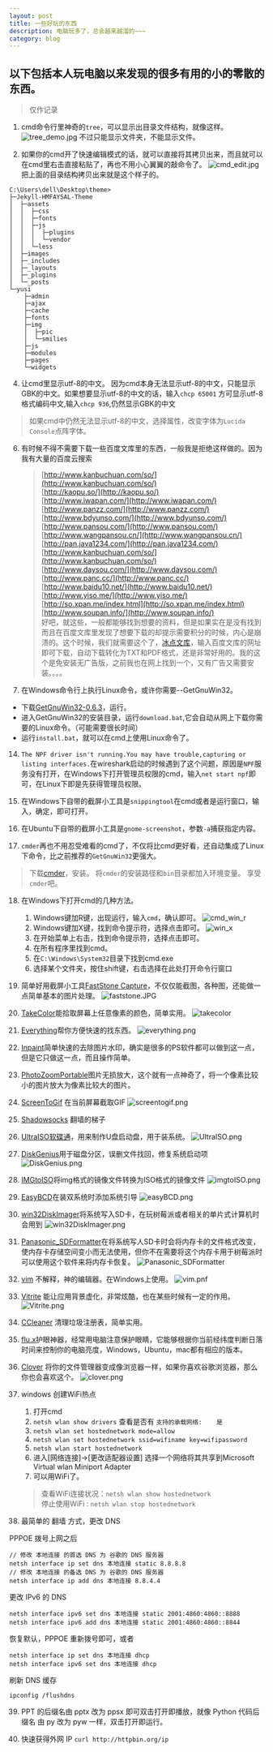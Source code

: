 ```yaml
---
layout: post
title: 一些好玩的东西
description: 电脑玩多了，总会越来越溜的~~~
category: blog
---
```


## 以下包括本人玩电脑以来发现的很多有用的小的零散的东西。

>仅作记录

1. cmd命令行里神奇的`tree`，可以显示出目录文件结构，就像这样。
![tree_demo.jpg](/images/tree_demo.jpg)
不过只能显示文件夹，不能显示文件。

2. 如果你的cmd开了快速编辑模式的话，就可以直接将其拷贝出来，而且就可以在cmd里右击直接粘贴了，再也不用小心翼翼的敲命令了。
![cmd_edit.jpg](/images/cmd_edit.jpg)
把上面的目录结构拷贝出来就是这个样子的。

```
C:\Users\dell\Desktop\theme>
├─Jekyll-HMFAYSAL-Theme
│  ├─assets
│  │  ├─css
│  │  ├─fonts
│  │  ├─js
│  │  │  ├─plugins
│  │  │  └─vendor
│  │  └─less
│  ├─images
│  ├─_includes
│  ├─_layouts
│  ├─_plugins
│  └─_posts
└─yusi
    ├─admin
    ├─ajax
    ├─cache
    ├─fonts
    ├─img
    │  ├─pic
    │  └─smilies
    ├─js
    ├─modules
    ├─pages
    └─widgets
```

4. 让cmd里显示utf-8的中文。
因为cmd本身无法显示utf-8的中文，只能显示GBK的中文。如果想要显示utf-8的中文的话，输入`chcp 65001`
方可显示utf-8格式编码中文,输入`chcp 936`,仍然显示GBK的中文
>如果cmd中仍然无法显示utf-8的中文，选择属性，改变字体为`Lucida Console`点阵字体。

6. 有时候不得不需要下载一些百度文库里的东西，一般我是拒绝这样做的。因为我有大量的百度云搜索<br>
    > [http://www.kanbuchuan.com/so/](http://www.kanbuchuan.com/so/)       <br>
    > [http://kaopu.so/](http://kaopu.so/)              <br>
    > [http://www.iwapan.com/](http://www.iwapan.com/)                  <br>
    > [http://www.panzz.com/](http://www.panzz.com/)              <br>
    > [http://www.bdyunso.com/](http://www.bdyunso.com/)              <br>
    > [http://www.pansou.com/](http://www.pansou.com/)             <br>
    > [http://www.wangpansou.cn/](http://www.wangpansou.cn/)              <br>
    > [http://pan.java1234.com/](http://pan.java1234.com/)              <br>
    > [http://www.kanbuchuan.com/so/](http://www.kanbuchuan.com/so/)              <br>
    > [http://www.daysou.com/](http://www.daysou.com/)               <br>
    > [http://www.panc.cc/](http://www.panc.cc/)                <br>
    > [http://www.baidu10.net/](http://www.baidu10.net/)               <br>
    > [http://www.yiso.me/](http://www.yiso.me/)           <br>
    > [http://so.xpan.me/index.html](http://so.xpan.me/index.html)               <br>
    > [http://www.soupan.info/](http://www.soupan.info/)                   <br>
    > 好吧，就这些，一般都能够找到想要的资料，但是如果实在是没有找到而且在百度文库里发现了想要下载的却提示需要积分的时候，内心是崩溃的。这个时候，我们就需要这个了，[冰点文库](/software/iDocDown.rar)，输入百度文库的网址即可下载，自动下载转化为TXT和PDF格式，还是非常好用的。我的这个是免安装无广告版，之前我也在网上找到一个，又有广告又需要安装。。。。

7. 在Windows命令行上执行Linux命令，或许你需要--GetGnuWin32。
 - 下载[GetGnuWin32-0.6.3](/software/GetGnuWin32-0.6.3.zip)，运行。
 - 进入GetGnuWin32的安装目录，运行`download.bat`,它会自动从网上下载你需要的Linux命令。（可能需要很长时间）
 - 运行`install.bat`，就可以在cmd上使用Linux命令了。

14. `The NPF driver isn't running.You may have trouble,capturing or listing interfaces.`在wireshark启动的时候遇到了这个问题，原因是`NPF`服务没有打开，在Windows下打开管理员权限的cmd，输入`net start npf`即可，在Linux下即是先获得管理员权限。

15. 在Windows下自带的截屏小工具是`snippingtool`在cmd或者是运行窗口，输入，确定，即可打开。

16. 在Ubuntu下自带的截屏小工具是`gnome-screenshot`，参数`-a`捕获指定内容。

17. `cmder`再也不用忍受难看的cmd了，不仅将比cmd更好看，还自动集成了Linux下命令，比之前推荐的`GetGnuWin32`更强大。
>下载[cmder](/software/cmder.zip)，安装。
>将`cmder`的安装路径和`bin`目录都加入环境变量。
>享受`cmder`吧。

18. 在Windows下打开cmd的几种方法。
    1. Windows键加R键，出现运行，输入`cmd`，确认即可。
    ![cmd_win_r](/images/cmd_win_r.JPG)
    2. Windows键加X键，找到命令提示符，选择点击即可。
    ![win_x](/images/win_x.png)
    3. 在开始菜单上右击，找到命令提示符，选择点击即可。
    4. 在所有程序里找到cmd。
    5. 在`C:\Windows\System32`目录下找到cmd.exe
    6. 选择某个文件夹，按住shift键，右击选择在此处打开命令行窗口

19. 简单好用截屏小工具[FastStone Capture](/software/FSCapture.zip)，不仅仅能截图，各种图，还能做一点简单基本的图片处理。
![faststone.JPG](/images/faststone.JPG)

20. [TakeColor](/software/TakeColor.zip)能拾取屏幕上任意像素的颜色，简单实用。
![takecolor](/images/takecolor.png)

21. [Everything](/software/Everything.zip)帮你方便快速的找东西。
![everything.png](/images/everything.png)

22. [Inpaint](/software/Inpaint.zip)简单快速的去除图片水印，确实是很多的PS软件都可以做到这一点，但是它只做这一点，而且操作简单。

23. [PhotoZoomPortable](/software/PhotoZoomPortable.zip)图片无损放大，这个就有一点神奇了，将一个像素比较小的图片放大为像素比较大的图片。

24. [ScreenToGif](/software/ScreenToGIF.zip) 在当前屏幕截取GIF
![screentogif.png](/images/screentogif.png)

25. [Shadowsocks](/software/Shadowsocks-win-2.5.6.zip) 翻墙的梯子

26. [UltraISO软碟通](/software/UltraISO.zip)，用来制作U盘启动盘，用于装系统。
![UltraISO.png](/images/UltraISO.png)

27. [DiskGenius](/software/DiskGenius.zip)用于磁盘分区，误删文件找回，修复系统启动项
![DiskGenius.png](/images/DiskGenius.png)

28. [IMGtoISO](/software/IMGtoISO.zip)将img格式的镜像文件转换为ISO格式的镜像文件
![imgtoISO.png](/images/imgtoISO.png)

29. [EasyBCD](/software/EasyBCD.zip)在装双系统时添加系统引导
![easyBCD.png](/images/easyBCD.png)

30. [win32DiskImager](/software/win32DiskImager.zip)将系统写入SD卡，在玩树莓派或者相关的单片式计算机时会用到
![win32DiskImager.png](/images/win32DiskImager.png)

31. [Panasonic_SDFormatter](/software/Panasonic_SDFormatter.zip)在将系统写人SD卡时会将内存卡的文件格式改变，使内存卡存储空间变小而无法使用，但你不在需要将这个内存卡用于树莓派时可以使用这个软件来将内存卡恢复。
![Panasonic_SDFormatter](/images/Panasonic_SDFormatter.png)

32. [vim](/software/vim74.rar) 不解释，神的编辑器。在Windows上使用。
![vim.pnf](/images/vim.png)

33. [Vitrite](/software/Vitrite.zip) 能让应用背景虚化，非常炫酷，也在某些时候有一定的作用。
![Vitrite.png](/images/Vitrite.png)

34. [CCleaner](/software/CCleaner.rar) 清理垃圾注册表，简单实用。

35. [flu.x](/software/flu.x.zip)护眼神器，经常用电脑注意保护眼睛，它能够根据你当前经纬度判断日落时间来控制你的电脑亮度，Windows，Ubuntu，mac都有相应的版本。

36. [Clover](/software/Clover_Setup_3.0.406.zip) 将你的文件管理器变成像浏览器一样，如果你喜欢谷歌浏览器，那么你也会喜欢这个。
![clover.png](/images/clover.png)

37. windows 创建WiFi热点
    1. 打开cmd
    2. `netsh wlan show drivers` 查看是否有 `支持的承载网络:    是`
    2. `netsh wlan set hostednetwork mode=allow`
    3. `netsh wlan set hostednetwork ssid=wifiname key=wifipassword`
    4. `netsh wlan start hostednetwork`
    5. 进入[网络连接]->[更改适配器设置] 选择一个网络将其共享到Microsoft Virtual wlan Miniport Adapter
    7. 可以用WiFi了。<br>
    > 查看WiFi连接状况：`netsh wlan show hostednetwork` <br>
    > 停止使用WiFi : `netsh wlan stop hostednetwork` <br>


38. 最简单的 翻墙 方式，更改 DNS

PPPOE 拨号上网之后

```
// 修改 本地连接 的首选 DNS 为 谷歌的 DNS 服务器
netsh interface ip set dns 本地连接 static 8.8.8.8
// 修改 本地连接 的备选 DNS 为 谷歌的 DNS 服务器
netsh interface ip add dns 本地连接 8.8.4.4
```

更改 IPv6 的 DNS

```
netsh interface ipv6 set dns 本地连接 static 2001:4860:4860::8888
netsh interface ipv6 add dns 本地连接 static 2001:4860:4860::8844
```

恢复默认，PPPOE 重新拨号即可，或者

```
netsh interface ip set dns 本地连接 dhcp
netsh interface ipv6 set dns 本地连接 dhcp
```

刷新 DNS 缓存

```
ipconfig /flushdns
```

39. PPT 的后缀名由 pptx 改为 ppsx 即可双击打开即播放，就像 Python 代码后缀名 由 py 改为 pyw 一样，双击打开即运行。

40. 快速获得外网 IP `curl http://httpbin.org/ip`
